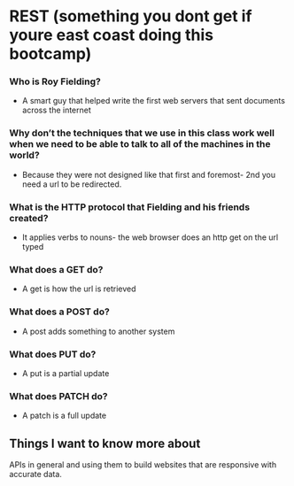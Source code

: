 # REST (something you dont get if youre east coast doing this bootcamp)

### Who is Roy Fielding?
 - A smart guy that helped write the first web servers that sent documents across the internet
### Why don’t the techniques that we use in this class work well when we need to be able to talk to all of the machines in the world?
 - Because they were not designed like that first and foremost- 2nd you need a url to be redirected.
### What is the HTTP protocol that Fielding and his friends created?
 - It applies verbs to nouns- the web browser does an http get on the url typed
### What does a GET do?
 - A get is how the url is retrieved
### What does a POST do?
 - A post adds something to another system
### What does PUT do?
 - A put is a partial update
### What does PATCH do?
 - A patch is a full update

## Things I want to know more about
APIs in general and using them to build websites that are responsive with accurate data.